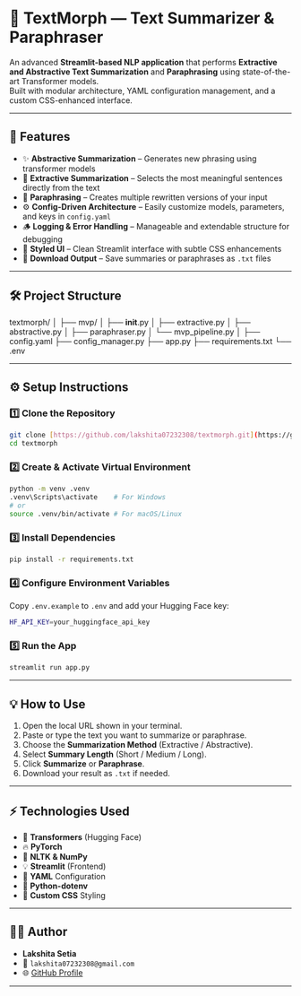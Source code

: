 # 📝 TextMorph — Text Summarizer & Paraphraser  

An advanced **Streamlit-based NLP application** that performs **Extractive and Abstractive Text Summarization** and **Paraphrasing** using state-of-the-art Transformer models.  
Built with modular architecture, YAML configuration management, and a custom CSS-enhanced interface.  

---

## 🚀 Features
- ✨ **Abstractive Summarization** – Generates new phrasing using transformer models  
- 🧩 **Extractive Summarization** – Selects the most meaningful sentences directly from the text  
- 🔄 **Paraphrasing** – Creates multiple rewritten versions of your input  
- ⚙️ **Config-Driven Architecture** – Easily customize models, parameters, and keys in `config.yaml`  
- 🪵 **Logging & Error Handling** – Manageable and extendable structure for debugging  
- 🎨 **Styled UI** – Clean Streamlit interface with subtle CSS enhancements  
- 💾 **Download Output** – Save summaries or paraphrases as `.txt` files  

---

## 🛠️ Project Structure


textmorph/
│
├── mvp/
│   ├── __init__.py
│   ├── extractive.py
│   ├── abstractive.py
│   ├── paraphraser.py
│   └── mvp_pipeline.py
│
├── config.yaml
├── config_manager.py
├── app.py
├── requirements.txt
└── .env


---

## ⚙️ Setup Instructions

### 1️⃣ Clone the Repository
```bash
git clone [https://github.com/lakshita07232308/textmorph.git](https://github.com/lakshita07232308/textmorph.git)
cd textmorph
```
### 2️⃣ Create & Activate Virtual Environment
```bash
python -m venv .venv
.venv\Scripts\activate    # For Windows
# or
source .venv/bin/activate # For macOS/Linux
```
### 3️⃣ Install Dependencies
```bash
pip install -r requirements.txt
```
### 4️⃣ Configure Environment Variables
Copy `.env.example` to `.env` and add your Hugging Face key:
```bash
HF_API_KEY=your_huggingface_api_key
```
### 5️⃣ Run the App
```bash
streamlit run app.py
```
--- 

## 💡 How to Use

1.  Open the local URL shown in your terminal.
2.  Paste or type the text you want to summarize or paraphrase.
3.  Choose the **Summarization Method** (Extractive / Abstractive).
4.  Select **Summary Length** (Short / Medium / Long).
5.  Click **Summarize** or **Paraphrase**.
6.  Download your result as `.txt` if needed.

---

## ⚡ Technologies Used

-   🧠 **Transformers** (Hugging Face)
-   🔥 **PyTorch**
-   🧮 **NLTK & NumPy**
-   💡 **Streamlit** (Frontend)
-   📜 **YAML** Configuration
-   🧰 **Python-dotenv**
-   🎨 **Custom CSS** Styling

---

## 👩‍💻 Author

-   **Lakshita Setia**
-   📧 `lakshita07232308@gmail.com`
-   🌐 [GitHub Profile](https://github.com/lakshita07232308)

---

